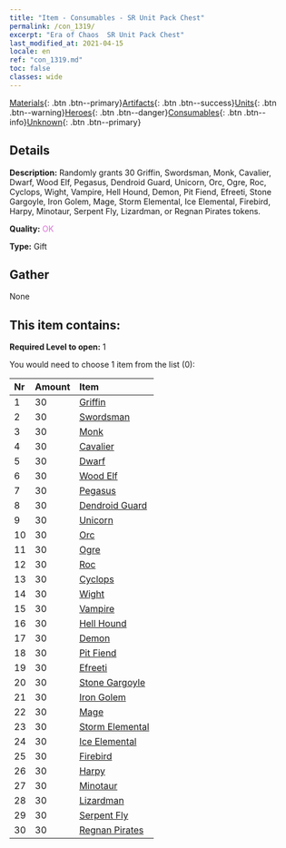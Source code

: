 ```yaml
---
title: "Item - Consumables - SR Unit Pack Chest"
permalink: /con_1319/
excerpt: "Era of Chaos  SR Unit Pack Chest"
last_modified_at: 2021-04-15
locale: en
ref: "con_1319.md"
toc: false
classes: wide
---
```

 [Materials](/Items/){: .btn .btn--primary}[Artifacts](/Items/Artifacts/){: .btn .btn--success}[Units](/Items/Units/){: .btn .btn--warning}[Heroes](/Items/Heroes/){: .btn .btn--danger}[Consumables](/Items/Consumables/){: .btn .btn--info}[Unknown](/Items/Unknown/){: .btn .btn--primary}

## Details
 **Description:** Randomly grants 30 Griffin, Swordsman, Monk, Cavalier, Dwarf, Wood Elf, Pegasus, Dendroid Guard, Unicorn, Orc, Ogre, Roc, Cyclops, Wight, Vampire, Hell Hound, Demon, Pit Fiend, Efreeti, Stone Gargoyle, Iron Golem, Mage, Storm Elemental, Ice Elemental, Firebird, Harpy, Minotaur, Serpent Fly, Lizardman, or Regnan Pirates tokens.

 **Quality:** <span style="color: #DA70D6">OK</span>

 **Type:** Gift

## Gather

  None

## This item contains:

 **Required Level to open:** 1

 You would need to choose 1 item from the list (0):

  | Nr | Amount |     Item    |
  |:---|:-------|:------------|
  | 1 | 30 | [Griffin](/Items/unt_192/) |  | 
  | 2 | 30 | [Swordsman](/Items/unt_193/) |  | 
  | 3 | 30 | [Monk](/Items/unt_194/) |  | 
  | 4 | 30 | [Cavalier ](/Items/unt_195/) |  | 
  | 5 | 30 | [Dwarf](/Items/unt_200/) |  | 
  | 6 | 30 | [Wood Elf](/Items/unt_201/) |  | 
  | 7 | 30 | [Pegasus](/Items/unt_202/) |  | 
  | 8 | 30 | [Dendroid Guard](/Items/unt_203/) |  | 
  | 9 | 30 | [Unicorn](/Items/unt_204/) |  | 
  | 10 | 30 | [Orc](/Items/unt_219/) |  | 
  | 11 | 30 | [Ogre](/Items/unt_220/) |  | 
  | 12 | 30 | [Roc](/Items/unt_221/) |  | 
  | 13 | 30 | [Cyclops](/Items/unt_222/) |  | 
  | 14 | 30 | [Wight](/Items/unt_210/) |  | 
  | 15 | 30 | [Vampire](/Items/unt_211/) |  | 
  | 16 | 30 | [Hell Hound](/Items/unt_228/) |  | 
  | 17 | 30 | [Demon](/Items/unt_229/) |  | 
  | 18 | 30 | [Pit Fiend](/Items/unt_230/) |  | 
  | 19 | 30 | [Efreeti](/Items/unt_231/) |  | 
  | 20 | 30 | [Stone Gargoyle](/Items/unt_236/) |  | 
  | 21 | 30 | [Iron Golem](/Items/unt_237/) |  | 
  | 22 | 30 | [Mage](/Items/unt_238/) |  | 
  | 23 | 30 | [Storm Elemental](/Items/unt_263/) |  | 
  | 24 | 30 | [Ice Elemental](/Items/unt_264/) |  | 
  | 25 | 30 | [Firebird](/Items/unt_268/) |  | 
  | 26 | 30 | [Harpy](/Items/unt_245/) |  | 
  | 27 | 30 | [Minotaur](/Items/unt_248/) |  | 
  | 28 | 30 | [Lizardman](/Items/unt_254/) |  | 
  | 29 | 30 | [Serpent Fly](/Items/unt_255/) |  | 
  | 30 | 30 | [Regnan Pirates](/Items/unt_273/) |  | 
